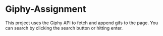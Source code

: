 # Giphy-Assignment

This project uses the Giphy API to fetch and append gifs to the page.
You can search by clicking the search button or hitting enter.

